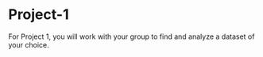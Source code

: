 # Project-1
For Project 1, you will work with your group to find and analyze a dataset of your choice.
